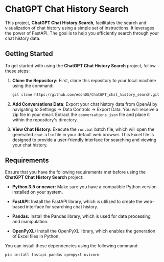 # ChatGPT Chat History Search

This project, **ChatGPT Chat History Search**, facilitates the search and visualization of chat history using a simple set of instructions. It leverages the power of FastAPI. The goal is to help you efficiently search through your chat history data.

## Getting Started

To get started with using the **ChatGPT Chat History Search** project, follow these steps:

1. **Clone the Repository:** First, clone this repository to your local machine using the command:
   ```bash
   git clone https://github.com/econDS/ChatGPT_chat_history_search.git

2. **Add Conversations Data:** Export your chat history data from OpenAI by navigating to Settings -> Data Controls -> Export Data. You will receive a zip file in your email. Extract the `conversations.json` file and place it within the repository's directory.

3. **View Chat History:** Execute the `run.bat` batch file, which will open the generated `chat.xlsx` file in your default web browser. This Excel file is designed to provide a user-friendly interface for searching and viewing your chat history.

## Requirements

Ensure that you have the following requirements met before using the **ChatGPT Chat History Search** project:

- **Python 3.5 or newer:** Make sure you have a compatible Python version installed on your system.

- **FastAPI:** Install the FastAPI library, which is utilized to create the web-based interface for searching chat history.

- **Pandas:** Install the Pandas library, which is used for data processing and manipulation.

- **OpenPyXL:** Install the OpenPyXL library, which enables the generation of Excel files in Python.

You can install these dependencies using the following command:
```bash
pip install fastapi pandas openpyxl uvicorn
